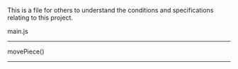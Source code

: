 This is a file for others to understand the conditions and specifications relating to this project.




main.js

************************************************************************************************
movePiece()








************************************************************************************************
